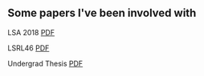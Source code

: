 ## Some papers I've been involved with

LSA 2018 [PDF](https://jdyeaton27.github.io/files/LSA2018_EnglishNCandDN.pdf)

LSRL46 [PDF](https://jdyeaton27.github.io/files/lsrl_46.pdf)

Undergrad Thesis [PDF](https://jdyeaton27.github.io/files/Yeaton_UndergradThesis.pdf)
